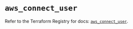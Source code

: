 # `aws_connect_user`

Refer to the Terraform Registry for docs: [`aws_connect_user`](https://registry.terraform.io/providers/hashicorp/aws/5.99.0/docs/resources/connect_user).
